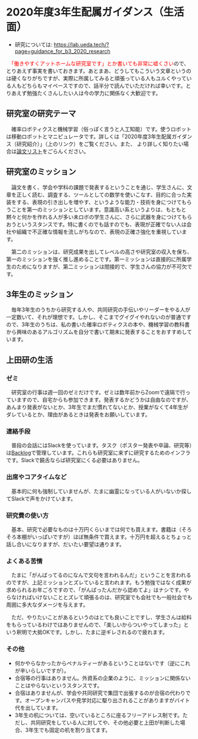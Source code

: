 # 2020年度3年生配属ガイダンス（生活面）

* 研究については: https://lab.ueda.tech/?page=guidance_for_b3_2020_research

　<span style="color:red">「働きやすくアットホームな研究室です」とか書いても非常に嘘くさい</span>ので、とりあえず事実を書いておきます。あとまあ、どうしてもこういう文章というのは硬くなりがちですが、実際に所属してみると頑張っている人もユルくやっている人もどちらもマイペースですので、話半分で読んでいただければ幸いです。とりあえず勉強たくさんしたい人は今の学力に関係なく大歓迎です。

## 研究室の研究テーマ

　確率ロボティクスと機械学習（俗っぽく言うと人工知能）です。使うロボットは移動ロボットとマニピュレータです。詳しくは「2020年度3年生配属ガイダンス（研究紹介）」（上のリンク）をご覧ください。また、 より詳しく知りたい場合は[論文リスト](https://lab.ueda.tech/?page=publication)をごらんください。

## 研究室のミッション

　論文を書く、学会や学科の課題で発表するということを通じ、学生さんに、文章を正しく読む、調査する、ツールとしての数学を使いこなす、目的に合った実装をする、表現の引き出しを増やす、というような能力・技術を身につけてもらうことを第一のミッションとしています。意識高い系というよりは、もともと黙々と何かを作れる人が多い未ロボの学生さんに、さらに武器を身につけてもらおうというスタンスです。特に書くのでも話すのでも、表現が正確でない人は会社や組織で不正確な情報を流しがちなので、表現の正確さ強化を重視しています。

　第二のミッションは、研究成果を出してレベルの高さや研究室の収入を保ち、第一のミッションを強く推し進めることです。第一ミッションは直接的に所属学生のためになりますが、第二ミッションは間接的で、学生さんの協力が不可欠です。


## 3年生のミッション

　毎年3年生のうちから研究する人や、共同研究の手伝いやリーダーをやる人が一定数いて、それが理想です。しかし、そこまでグイグイやれないのが普通ですので、3年生のうちは、私の書いた確率ロボティクスの本や、機械学習の教科書から興味のあるアルゴリズムを自分で書いて期末に発表することをおすすめしています。

## 上田研の生活

### ゼミ

　研究室の行事は週一回のゼミだけです。ゼミは数年前からZoomで遠隔で行っていますので、自宅からも参加できます。発表するかどうかは自由なのですが、あんまり発表がないとか、3年生でまだ慣れてないとか、授業がなくて4年生がダレているとか、理由があるときは発表をお願いしています。

### 連絡手段

　普段の会話にはSlackを使っています。タスク（ポスター発表や卒論、研究等）は[Backlog](https://backlog.com/ja/)で管理しています。これらも研究室に来ずに研究するためのインフラです。Slackで饒舌ならば研究室にくる必要はありません。

### 出席やコアタイムなど

　基本的に何も強制していませんが、たまに幽霊になっている人がいないか探してSlackで声をかけています。


### 研究費の使い方

　基本、研究で必要なものは十万円くらいまでは何でも買えます。書籍は（そろそろ本棚がいっぱいですが）ほぼ無条件で買えます。十万円を超えるとちょっと話し合いになりますが、だいたい要望は通ります。

### よくある苦情

　たまに「がんばってるのになんで文句を言われるんだ」ということを言われるのですが、上記ミッションとズレていると言われます。もう勉強ではなく成果が求められるお年ごろですので、「がんばったんだから認めてよ」はナシです。やらなければいけないこととズレて頑張るのは、研究室でも会社でも一般社会でも周囲に多大なダメージを与えます。

　ただ、やりたいことがあるというのはとても良いことですし、学生さんは給料をもらっているわけではありませんので、「楽しいからついやってしまった」という釈明で大抵OKです。しかし、たまに逆ギレされるので疲れます。

### その他

* 何かやらなかったからペナルティーがあるということはないです（逆にこれが辛いらしいですが）。
* 合宿等の行事はありません。外資系の企業のように、ミッションに関係ないことはやらないというスタンスです。
* 合宿はありませんが、学会や共同研究で集団で出張するのが合宿の代わりです。オープンキャンパスや見学対応に駆り出されることがありますがバイト代を出しています。
* 3年生の机については、空いているところに座るフリーアドレス制です。ただし、共同研究をしている人に対してや、その他必要と上田が判断した場合、3年生でも固定の机を割り当てます。


